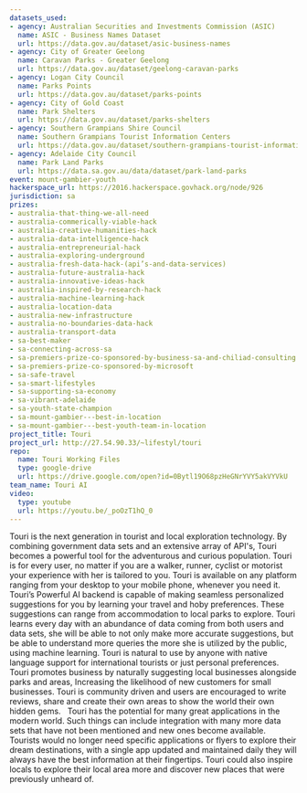 ```yaml
---
datasets_used:
- agency: Australian Securities and Investments Commission (ASIC)
  name: ASIC - Business Names Dataset
  url: https://data.gov.au/dataset/asic-business-names
- agency: City of Greater Geelong
  name: Caravan Parks - Greater Geelong
  url: https://data.gov.au/dataset/geelong-caravan-parks
- agency: Logan City Council
  name: Parks Points
  url: https://data.gov.au/dataset/parks-points
- agency: City of Gold Coast
  name: Park Shelters
  url: https://data.gov.au/dataset/parks-shelters
- agency: Southern Grampians Shire Council
  name: Southern Grampians Tourist Information Centers
  url: https://data.gov.au/dataset/southern-grampians-tourist-information-centres
- agency: Adelaide City Council
  name: Park Land Parks
  url: https://data.sa.gov.au/data/dataset/park-land-parks
event: mount-gambier-youth
hackerspace_url: https://2016.hackerspace.govhack.org/node/926
jurisdiction: sa
prizes:
- australia-that-thing-we-all-need
- australia-commerically-viable-hack
- australia-creative-humanities-hack
- australia-data-intelligence-hack
- australia-entrepreneurial-hack
- australia-exploring-underground
- australia-fresh-data-hack-(api’s-and-data-services)
- australia-future-australia-hack
- australia-innovative-ideas-hack
- australia-inspired-by-research-hack
- australia-machine-learning-hack
- australia-location-data
- australia-new-infrastructure
- australia-no-boundaries-data-hack
- australia-transport-data
- sa-best-maker
- sa-connecting-across-sa
- sa-premiers-prize-co-sponsored-by-business-sa-and-chiliad-consulting
- sa-premiers-prize-co-sponsored-by-microsoft
- sa-safe-travel
- sa-smart-lifestyles
- sa-supporting-sa-economy
- sa-vibrant-adelaide
- sa-youth-state-champion
- sa-mount-gambier---best-in-location
- sa-mount-gambier---best-youth-team-in-location
project_title: Touri
project_url: http://27.54.90.33/~lifestyl/touri
repo:
  name: Touri Working Files
  type: google-drive
  url: https://drive.google.com/open?id=0Bytl19O68pzHeGNrYVY5akVYVkU
team_name: Touri AI
video:
  type: youtube
  url: https://youtu.be/_poOzT1hQ_0
---
```


Touri is the next generation in tourist and local exploration technology. By combining government data sets and an extensive array of API's, Touri becomes a powerful tool for the adventurous and curious population.
Touri is for every user, no matter if you are a walker, runner, cyclist or motorist your experience with her is tailored to you.
Touri is available on any platform ranging from your desktop to your mobile phone, whenever you need it.
Touri’s Powerful AI backend is capable of making seamless personalized suggestions for you by learning your travel and hoby preferences. These suggestions can range from accommodation to local parks to explore.
Touri learns every day with an abundance of data coming from both users and data sets, she will be able to not only make more accurate suggestions, but be able to understand more queries the more she is utilized by the public, using machine learning.
Touri is natural to use by anyone with native language support for international tourists or just personal preferences.
Touri promotes business by naturally suggesting local businesses alongside parks and areas, Increasing the likelihood of new customers for small businesses.
Touri is community driven and users are encouraged to write reviews, share and create their own areas to show the world their own hidden gems.  
Touri has the potential for many great applications in the modern world.
Such things can include integration with many more data sets that have not been mentioned and new ones become available.
Tourists would no longer need specific applications or flyers to explore their dream destinations, with a single app updated and maintained daily they will always have the best information at their fingertips.
Touri could also inspire locals to explore their local area more and discover new places that were previously unheard of.